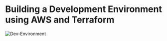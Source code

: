 # Building a Development Environment using AWS and Terraform

![Dev-Environment](https://user-images.githubusercontent.com/97302447/227801072-fa1dc689-4ad9-4278-ab0d-50d358e9a671.png)

